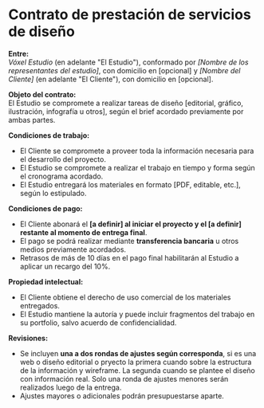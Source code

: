 # Contrato de prestación de servicios de diseño

**Entre:**  
_Vóxel Estudio_ (en adelante "El Estudio"), conformado por _[Nombre de los representantes del estudio]_,
con domicilio en [opcional] y _[Nombre del Cliente]_ (en adelante "El Cliente"), con domicilio en [opcional].

**Objeto del contrato:**  
El Estudio se compromete a realizar tareas de diseño [editorial, gráfico, ilustración, infografía u otros], según el brief acordado previamente por ambas partes.

**Condiciones de trabajo:**
- El Cliente se compromete a proveer toda la información necesaria para el desarrollo del proyecto.
- El Estudio se compromete a realizar el trabajo en tiempo y forma según el cronograma acordado.
- El Estudio entregará los materiales en formato [PDF, editable, etc.], según lo estipulado.

**Condiciones de pago:**
- El Cliente abonará el **[a definir] al iniciar el proyecto y el [a definir] restante al momento de entrega final**.
- El pago se podrá realizar mediante **transferencia bancaria** u otros medios previamente acordados.
- Retrasos de más de 10 días en el pago final habilitarán al Estudio a aplicar un recargo del 10%.

**Propiedad intelectual:**
- El Cliente obtiene el derecho de uso comercial de los materiales entregados.
- El Estudio mantiene la autoría y puede incluir fragmentos del trabajo en su portfolio, salvo acuerdo de confidencialidad.

**Revisiones:**
- Se incluyen **una a dos rondas de ajustes según corresponda**, si es una web o diseño editorial o pryecto la primera cuando sobre la estructura de la información y wireframe. La segunda cuando se plantee el diseño con información real. Solo una ronda de ajustes menores serán realizados luego de la entrega.
- Ajustes mayores o adicionales podrán presupuestarse aparte.